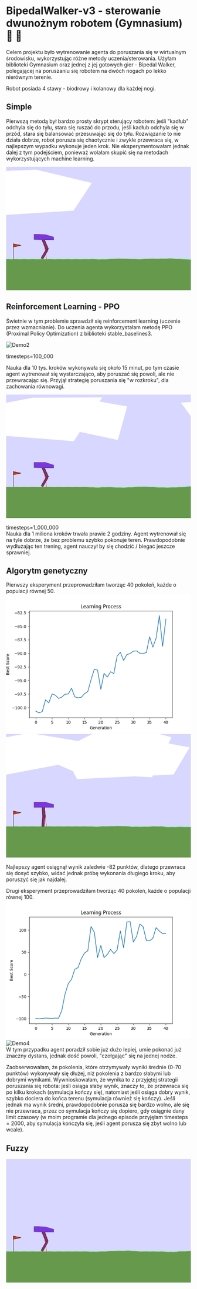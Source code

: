 # BipedalWalker-v3 - sterowanie dwunożnym robotem (Gymnasium) :running: :robot:
Celem projektu było wytrenowanie agenta do poruszania się w wirtualnym środowisku, wykorzystując różne metody uczenia/sterowania.
Użyłam biblioteki Gymnasium oraz jednej z jej gotowych gier - Bipedal Walker, polegającej na poruszaniu się robotem na dwóch nogach po lekko nierównym terenie.

Robot posiada 4 stawy - biodrowy i kolanowy dla każdej nogi.

## Simple
Pierwszą metodą był bardzo prosty skrypt sterujący robotem: jeśli "kadłub" odchyla się do tyłu, stara się ruszać do przodu, jeśli kadłub odchyla się w przód, stara się balansować przesuwając się do tyłu. Rozwiązanie to nie działa dobrze, robot porusza się chaotycznie i zwykle przewraca się, w najlepszym wypadku wykonuje jeden krok. Nie eksperymentowałam jednak dalej z tym podejściem, ponieważ wolałam skupić się na metodach wykorzystujących machine learning.

![Demo1](/images/bipedal_simple.gif)

## Reinforcement Learning - PPO
Świetnie w tym problemie sprawdził się reinforcement learning (uczenie przez wzmacnianie). Do uczenia agenta wykorzystałam metodę PPO (Proximal Policy Optimization) z biblioteki stable_baselines3.

![Demo2](/images/bipedal_PPO_v1.gif)

timesteps=100_000

Nauka dla 10 tys. kroków wykonywała się około 15 minut, po tym czasie agent wytrenował się wystarczająco, aby poruszać się powoli, ale nie przewracając się. Przyjął strategię poruszania się "w rozkroku", dla zachowania równowagi.

![Demo3](/images/bipedal_PPO_v2.gif)

timesteps=1_000_000\
Nauka dla 1 miliona kroków trwała prawie 2 godziny. Agent wytrenował się na tyle dobrze, że bez problemu szybko pokonuje teren. Prawdopodobnie wydłużając ten trening, agent nauczył by się chodzić / biegać jeszcze sprawniej.

## Algorytm genetyczny
Pierwszy eksperyment przeprowadziłam tworząc 40 pokoleń, każde o populacji równej 50.\
![Demo4](/images/learning_process_GA.png)
![Demo4](/images/best_agent_performance.gif)

Najlepszy agent osiągnął wynik zaledwie -82 punktów, dlatego przewraca się dosyć szybko, widać jednak próbę wykonania długiego kroku, aby poruszyć się jak najdalej.

Drugi eksperyment przeprowadziłam tworząc 40 pokoleń, każde o populacji równej 100.\
![Demo4](/images/learning_process_GA_2.png)
![Demo4](/images/new_best_agent_performance.gif)\
W tym przypadku agent poradził sobie już dużo lepiej, umie pokonać już znaczny dystans, jednak dość powoli, "czołgając" się na jednej nodze.

Zaobserwowałam, że pokolenia, które otrzymywały wyniki średnie (0-70 punktów) wykonywały się dłużej, niż pokolenia z bardzo słabymi lub dobrymi wynikami. Wywnioskowałam, że wynika to z przyjętej strategii poruszania się robota: jeśli osiąga słaby wynik, znaczy to, że przewraca się po kilku krokach (symulacja kończy się), natomiast jeśli osiąga dobry wynik, szybko dociera do końca terenu (symulacja również się kończy). Jeśli jednak ma wynik średni, prawdopodobnie porusza się bardzo wolno, ale się nie przewraca, przez co symulacja kończy się dopiero, gdy osiągnie dany limit czasowy (w moim programie dla jednego episode przyjęłam timesteps = 2000, aby symulacja kończyła się, jeśli agent porusza się zbyt wolno lub wcale).

## Fuzzy
![Demo3](/images/bipedal_fuzzy.gif)